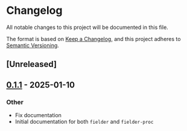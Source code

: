 # Changelog

All notable changes to this project will be documented in this file.

The format is based on [Keep a Changelog](https://keepachangelog.com/en/1.0.0/),
and this project adheres to [Semantic Versioning](https://semver.org/spec/v2.0.0.html).

## [Unreleased]

## [0.1.1](https://github.com/jack-weilage/fielder/compare/fielder-v0.1.0...fielder-v0.1.1) - 2025-01-10

### Other

- Fix documentation
- Initial documentation for both `fielder` and `fielder-proc`
